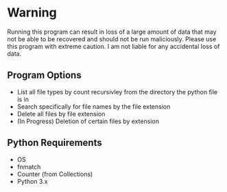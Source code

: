 # Warning
Running this program can result in loss of a large amount of data that may not be able to be recovered and should not be run maliciously. 
Please use this program with extreme caution. I am not liable for any accidental loss of data.

## Program Options
- List all file types by count recursivley from the directory the python file is in
- Search specifically for file names by the file extension
- Delete all files by file extension 
- (In Progress) Deletion of certain files by extension

## Python Requirements
- OS 
- fnmatch
- Counter (from Collections)
- Python 3.x

